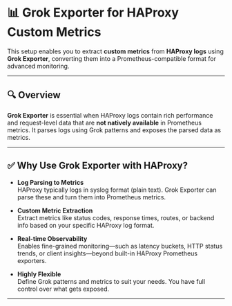# 📊 Grok Exporter for HAProxy Custom Metrics

This setup enables you to extract **custom metrics** from **HAProxy logs** using **Grok Exporter**, converting them into a Prometheus-compatible format for advanced monitoring.

---

## 🔍 Overview

**Grok Exporter** is essential when HAProxy logs contain rich performance and request-level data that are **not natively available** in Prometheus metrics. It parses logs using Grok patterns and exposes the parsed data as metrics.

---

## ✅ Why Use Grok Exporter with HAProxy?

- **Log Parsing to Metrics**  
  HAProxy typically logs in syslog format (plain text). Grok Exporter can parse these and turn them into Prometheus metrics.

- **Custom Metric Extraction**  
  Extract metrics like status codes, response times, routes, or backend info based on your specific HAProxy log format.

- **Real-time Observability**  
  Enables fine-grained monitoring—such as latency buckets, HTTP status trends, or client insights—beyond built-in HAProxy Prometheus exporters.

- **Highly Flexible**  
  Define Grok patterns and metrics to suit your needs. You have full control over what gets exposed.

---
